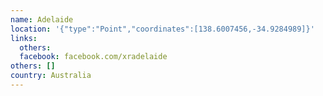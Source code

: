 ```yaml
---
name: Adelaide
location: '{"type":"Point","coordinates":[138.6007456,-34.9284989]}'
links:
  others: 
  facebook: facebook.com/xradelaide
others: []
country: Australia
---
```

